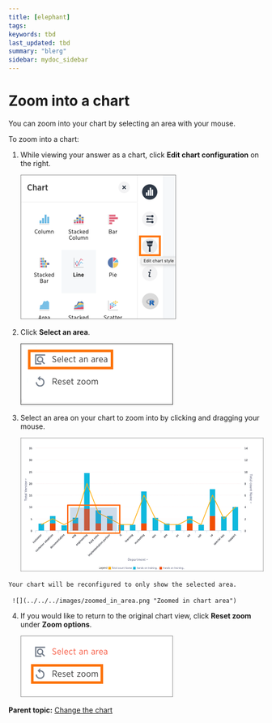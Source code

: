 ```yaml
---
title: [elephant]
tags: 
keywords: tbd
last_updated: tbd
summary: "blerg"
sidebar: mydoc_sidebar
---
```

# Zoom into a chart

You can zoom into your chart by selecting an area with your mouse.

To zoom into a chart:

1.   While viewing your answer as a chart, click **Edit chart configuration** on the right. 

     ![](../../../images/edit_chart_configuration_line_stacked.png "Edit chart configuration icon") 

2.   Click **Select an area**. 

     ![](../../../images/select_area_to_zoom.png "Select an area to zoom") 

3.   Select an area on your chart to zoom into by clicking and dragging your mouse. 

     ![](../../../images/zoom_into_an_area.png "Click and drag to select an area") 

    Your chart will be reconfigured to only show the selected area.

     ![](../../../images/zoomed_in_area.png "Zoomed in chart area") 

4.   If you would like to return to the original chart view, click **Reset zoom** under **Zoom options**. 

     ![](../../../images/zoom%20out.png "Reset zoom option") 


**Parent topic:** [Change the chart](../../../pages/end_user_guide/end_user_search/change_the_chart.html)

